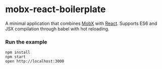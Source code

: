 mobx-react-boilerplate
=====================

A minimal application that combines [MobX](https://mobxjs.github.io/mobx) with [React](https://facebook.github.io/react).
Supports ES6 and JSX compilation through babel with hot reloading.

### Run the example

```
npm install
npm start
open http://localhost:3000
